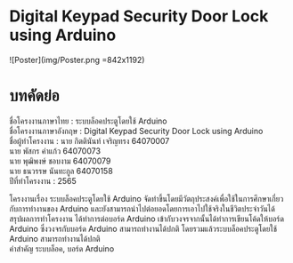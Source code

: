 # Digital Keypad Security Door Lock using Arduino
![Poster](img/Poster.png =842x1192)
# บทคัดย่อ
ชื่อโครงงานภาษาไทย :  ระบบล็อคประตูโดยใช้ Arduino\
ชื่อโครงงานภาษาอังกฤษ : Digital Keypad Security Door Lock using Arduino\
ชื่อผู้ทำโครงงาน : นาย กิตตินันท์ เจริญทรง 64070007\
                  นาย พัสกร คำแก้ว 64070073\
                             นาย พุฒิพงษ์ ชอบงาม 64070079\
                             นาย ธนวรรษ นันทะกูล 64070158\
ปีที่ทำโครงงาน : 2565

โครงงานเรื่อง ระบบล็อคประตูโดยใช้ Arduino จัดทำขึ้นโดยมีวัตถุประสงค์เพื่อใช้ในการศึกษาเกี่ยวกับการทำงานของ Arduino และยังสามารถนำไปต่อยอดโดยการเอาไปใช้จริงในชีวิตประจำวันได้\
สรุปผลการทำโครงงาน ได้ทำการต่อบอร์ด Arduino เข้ากับวงจรจากนั้นได้ทำการเขียนโค้ดให้บอร์ด Arduino ซึ่งวงจรกับบอร์ด Arduino สามารถทำงานได้ปกติ โดยรวมแล้วระบบล็อคประตูโดยใช้ Arduino สามารถทำงานได้ปกติ\
คำสำคัญ ระบบล็อค, บอร์ด Arduino
